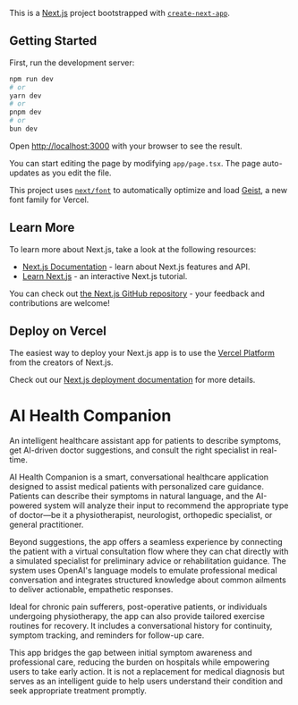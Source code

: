 This is a [Next.js](https://nextjs.org) project bootstrapped with [`create-next-app`](https://nextjs.org/docs/app/api-reference/cli/create-next-app).

## Getting Started

First, run the development server:

```bash
npm run dev
# or
yarn dev
# or
pnpm dev
# or
bun dev
```

Open [http://localhost:3000](http://localhost:3000) with your browser to see the result.

You can start editing the page by modifying `app/page.tsx`. The page auto-updates as you edit the file.

This project uses [`next/font`](https://nextjs.org/docs/app/building-your-application/optimizing/fonts) to automatically optimize and load [Geist](https://vercel.com/font), a new font family for Vercel.

## Learn More

To learn more about Next.js, take a look at the following resources:

- [Next.js Documentation](https://nextjs.org/docs) - learn about Next.js features and API.
- [Learn Next.js](https://nextjs.org/learn) - an interactive Next.js tutorial.

You can check out [the Next.js GitHub repository](https://github.com/vercel/next.js) - your feedback and contributions are welcome!

## Deploy on Vercel

The easiest way to deploy your Next.js app is to use the [Vercel Platform](https://vercel.com/new?utm_medium=default-template&filter=next.js&utm_source=create-next-app&utm_campaign=create-next-app-readme) from the creators of Next.js.

Check out our [Next.js deployment documentation](https://nextjs.org/docs/app/building-your-application/deploying) for more details.

# AI Health Companion

An intelligent healthcare assistant app for patients to describe symptoms, get AI-driven doctor suggestions, and consult the right specialist in real-time.

AI Health Companion is a smart, conversational healthcare application designed to assist medical patients with personalized care guidance. Patients can describe their symptoms in natural language, and the AI-powered system will analyze their input to recommend the appropriate type of doctor—be it a physiotherapist, neurologist, orthopedic specialist, or general practitioner.

Beyond suggestions, the app offers a seamless experience by connecting the patient with a virtual consultation flow where they can chat directly with a simulated specialist for preliminary advice or rehabilitation guidance. The system uses OpenAI's language models to emulate professional medical conversation and integrates structured knowledge about common ailments to deliver actionable, empathetic responses.

Ideal for chronic pain sufferers, post-operative patients, or individuals undergoing physiotherapy, the app can also provide tailored exercise routines for recovery. It includes a conversational history for continuity, symptom tracking, and reminders for follow-up care.

This app bridges the gap between initial symptom awareness and professional care, reducing the burden on hospitals while empowering users to take early action. It is not a replacement for medical diagnosis but serves as an intelligent guide to help users understand their condition and seek appropriate treatment promptly.
